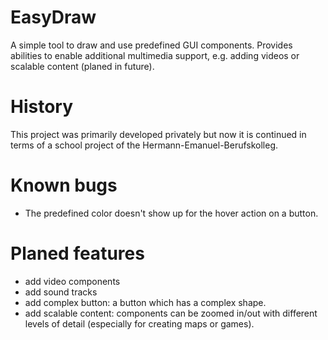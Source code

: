 # EasyDraw
A simple tool to draw and use predefined GUI components. Provides abilities to enable additional multimedia support, e.g. adding videos or scalable content (planed in future).

# History
This project was primarily developed privately but now it is continued in terms of a school project of the Hermann-Emanuel-Berufskolleg.


# Known bugs
- The predefined color doesn't show up for the hover action on a button.


# Planed features
- add video components
- add sound tracks
- add complex button: a button which has a complex shape.
- add scalable content: components can be zoomed in/out with different levels of detail (especially for creating maps or games).
